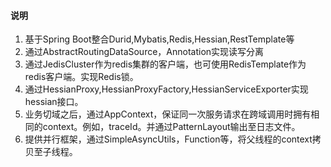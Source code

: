 #### 说明
1. 基于Spring Boot整合Durid,Mybatis,Redis,Hessian,RestTemplate等
2. 通过AbstractRoutingDataSource，Annotation实现读写分离
3. 通过JedisCluster作为redis集群的客户端，也可使用RedisTemplate作为redis客户端。实现Redis锁。
4. 通过HessianProxy,HessianProxyFactory,HessianServiceExporter实现hessian接口。
5. 业务切域之后，通过AppContext，保证同一次服务请求在跨域调用时拥有相同的context。例如，traceId。并通过PatternLayout输出至日志文件。
6. 提供并行框架，通过SimpleAsyncUtils，Function等，将父线程的context拷贝至子线程。
